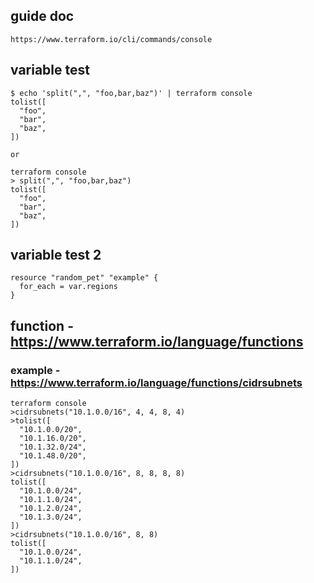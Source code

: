 ## guide doc
```
https://www.terraform.io/cli/commands/console
```

## variable test
```
$ echo 'split(",", "foo,bar,baz")' | terraform console
tolist([
  "foo",
  "bar",
  "baz",
])

or

terraform console
> split(",", "foo,bar,baz")
tolist([
  "foo",
  "bar",
  "baz",
])
```

## variable test 2
```
resource "random_pet" "example" {
  for_each = var.regions
}
```

## function  - https://www.terraform.io/language/functions
### example - https://www.terraform.io/language/functions/cidrsubnets
```
terraform console
>cidrsubnets("10.1.0.0/16", 4, 4, 8, 4)
>tolist([
  "10.1.0.0/20",
  "10.1.16.0/20",
  "10.1.32.0/24",
  "10.1.48.0/20",
])
>cidrsubnets("10.1.0.0/16", 8, 8, 8, 8)
tolist([
  "10.1.0.0/24",
  "10.1.1.0/24",
  "10.1.2.0/24",
  "10.1.3.0/24",
])
>cidrsubnets("10.1.0.0/16", 8, 8)
tolist([
  "10.1.0.0/24",
  "10.1.1.0/24",
])
```
